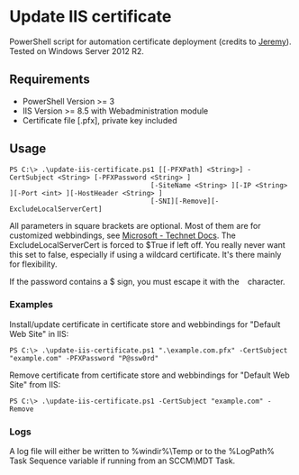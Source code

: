 # Update IIS certificate
PowerShell script for automation certificate deployment (credits to [Jeremy](http://www.jhouseconsulting.com/2015/01/04/script-to-import-and-bind-a-certificate-to-the-default-web-site-1548)). Tested on Windows Server 2012 R2.

## Requirements
* PowerShell Version >= 3
* IIS Version >= 8.5 with Webadministration module
* Certificate file [.pfx], private key included

## Usage
```
PS C:\> .\update-iis-certificate.ps1 [[-PFXPath] <String>] -CertSubject <String> [-PFXPassword <String> ]
                                   [-SiteName <String> ][-IP <String> ][-Port <int> ][-HostHeader <String> ]
                                   [-SNI][-Remove][-ExcludeLocalServerCert]
```
All parameters in square brackets are optional. Most of them are for customized webbindings, see [Microsoft - Technet Docs](https://technet.microsoft.com/de-de/library/hh867854(v=wps.630).aspx). 
The ExcludeLocalServerCert is forced to $True if left off. You really never want this set to false, especially if using a wildcard certificate. It's there mainly for flexibility.

If the password contains a $ sign, you must escape it with the ` ` character.

### Examples
Install/update certificate in certificate store and webbindings for "Default Web Site" in IIS:
```
PS C:\> .\update-iis-certificate.ps1 ".\example.com.pfx" -CertSubject "example.com" -PFXPassword "P@ssw0rd"
```      
Remove certificate from certificate store and webbindings for "Default Web Site" from IIS:
```
PS C:\> .\update-iis-certificate.ps1 -CertSubject "example.com" -Remove
```

### Logs
A log file will either be written to %windir%\Temp or to the %LogPath% Task Sequence variable if running from an SCCM\MDT Task.
